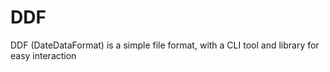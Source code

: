 # DDF
DDF (DateDataFormat) is a simple file format, with a CLI tool and library for easy interaction 
